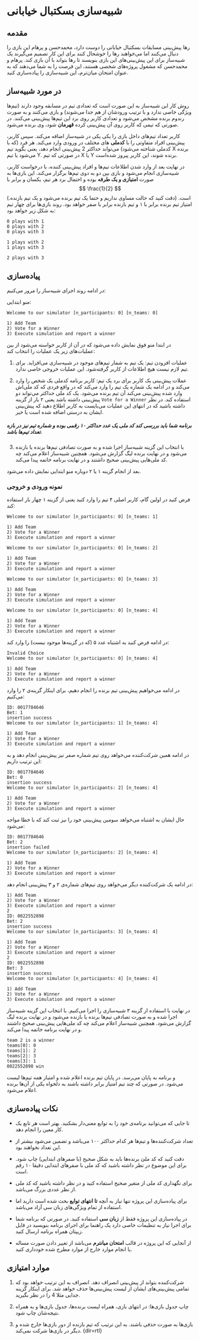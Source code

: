 # شبیه‌سازی بسکتبال خیابانی

## مقدمه

رها پیش‌بینی مسابقات بسکتبال خیابانی را دوست دارد، محمدحسن و پرهام این بازی را دنبال می‌کنند اما می‌خواهند رها را خوشحال کنند برای این کار تصمیم می‌گیرند یک شبیه‌ساز برای این پیش‌بینی‌های این بازی بنویسند تا رها بتواند با آن بازی کند. پرهام و محمدحسن که مشغول پروژه‌های شخصی هستند، این فرصت را به شما می‌دهند که به عنوان امتحان میان‌ترم، این شبیه‌سازی را پیاده‌سازی کنید.

## در مورد شبیه‌ساز

روش کار این شبیه‌ساز به این صورت است که تعدادی تیم در مسابقه وجود دارند (تیم‌ها ویژگی خاصی ندارد و با ترتیب ورودشان از هم جدا می‌شوند)  و بازی می‌کنند و به صورت رندوم برنده مشخص می‌شود و تعدادی کاربر روی برد این تیم‌ها پیش‌بینی می‌کنند. در صورتی که تیمی که کاربر روی آن پیش‌بینی کرده **قهرمان** شود، وی برنده می‌شود.

کاربر تعداد تیم‌های داخل بازی را یکی یکی در شبیه‌ساز اضافه می‌کند. سپس کاربر، پیش‌بینی افراد متفاوتی را با **کدملی** های مختلف در ورودی وارد می‌کند. هر فرد (که با کدملی شناخته می‌شود) می‌تواند حداکثر 2 پیش‌بینی انجام دهد، یعنی بگوید تیم X برنده می‌شود یا تیم Y. در صورتی که تیم X یا Y برنده شوند، این کاربر پیروز شده‌است.

در نهایت بعد از وارد شدن اطلاعات تیم‌ها و  افراد پیش‌بینی کننده، با درخواست کاربر، شبیه‌سازی انجام می‌شود و بازی بین دو به دوی تیم‌ها برگزار می‌کند. این بازی‌ها به صورت **امتیازی و یک طرفه** بوده و احتمال برد هر تیم‌، یکسان و برابر با
$$
\frac{1}{2}
$$
 است. (دقت کنید که حالت مساوی نداریم و حتما یک تیم برنده می‌شود و یک تیم بازنده.) امتیاز تیم برنده برابر با ۱ و تیم بازنده برابر با صفر خواهد بود. روند بازی‌ها برای چهار تیم به شکل زیر خواهد بود:

```
0 plays with 1
0 plays with 2
0 plays with 3

1 plays with 2
1 plays with 3

2 plays with 3
```

## پیاده‌سازی

در ادامه روند اجرای شبیه‌ساز را مرور می‌کنیم:

منو ابتدایی:
```
Welcome to our simulator [n_participants: 0] [n_teams: 0]

1) Add Team
2) Vote for a Winner
3) Execute simulation and report a winner
```

در ابتدا منو فوق نمایش داده می‌شود که در آن از کاربر خواسته می‌شود از بین عملیات‌های زیر یک عملیات را انتخاب کند:

1. عملیات افزودن تیم:  یک تیم به شمار تیم‌های موجود در شبیه‌سازی می‌افزاید. برای تیم لازم نیست هیچ اطلاعات از کاربر گرفته‌شود. این عملیات خروجی خاصی ندارد. 

2. عملات پیش‌بینی یک کاربر برای برد یک تیم: کاربر برنامه کدملی یک شخص را وارد می‌کند و در ادامه یک شماره یک تیم را وارد می‌کند که در واقع فردی که کد ملی‌اش وارد شده پیش‌بینی می‌کند آن تیم برنده می‌شود. یک کد ملی حداکثر می‌تواند دو پیش‌بینی داشته باشد یعنی ۲ بار از گزینه `Vote for a Winner` استفاده کند. در نظر داشته باشید که در انتهای این عملیات می‌بایست به کاربر اطلاع دهید که پیش‌بینی ایشان به درستی اضافه شده است یا خیر.

##### برنامه شما باید بررسی کند کد ملی یک عدد حداکثر ۱۰ رقمی بوده و شماره تیم نیز در بازه تعداد تیم‌ها باشد.

3. با انتخاب این گزینه شبیه‌ساز اجرا شده و به صورت تصادفی تیم‌ها برنده یا بازنده می‌شود و در نهایت برنده لیگ گزارش می‌شود. همچنین شبیه‌ساز اعلام می‌کند چه کد ملی‌هایی پیش‌بینی صحیح داشتند و در نهایت برنامه خاتمه پیدا می‌کند.

بعد از انجام گزینه ۱ یا ۲ دوباره منو ابتدایی نمایش داده می‌شود.

### نمونه ورودی و خروجی

فرض کنید در اولین گام، کاربر اصلی ۴ تیم را وارد کنید یعنی از گزینه ۱ چهار بار  استفاده کند:

```
Welcome to our simulator [n_participants: 0] [n_teams: 1]

1) Add Team
2) Vote for a Winner
3) Execute simulation and report a winner
```

```
Welcome to our simulator [n_participants: 0] [n_teams: 2]

1) Add Team
2) Vote for a Winner
3) Execute simulation and report a winner
```

```
Welcome to our simulator [n_participants: 0] [n_teams: 3]

1) Add Team
2) Vote for a Winner
3) Execute simulation and report a winner
```

```
Welcome to our simulator [n_participants: 0] [n_teams: 4]

1) Add Team
2) Vote for a Winner
3) Execute simulation and report a winner
```

در ادامه فرض کنید به اشتباه عدد ۵ (که در گزینه‌ها موجود نیست) را وارد کند:

```
Invalid Choice
Welcome to our simulator [n_participants: 0] [n_teams: 4]

1) Add Team
2) Vote for a Winner
3) Execute simulation and report a winner
```

در ادامه می‌خواهیم پیش‌بینی تیم برنده را انجام دهیم، برای اینکار گزینه‌ی ۲ را وارد می‌کنیم:

```
ID: 0017784646
Bet: 1
insertion success
Welcome to our simulator [n_participants: 1] [n_teams: 4]

1) Add Team
2) Vote for a Winner
3) Execute simulation and report a winner
```

در ادامه همین شرکت‌کننده می‌خواهد روی تیم شماره صفر نیز پیش‌بینی انجام دهد و به این ترتیب داریم:

```
ID: 0017784646
Bet: 0
insertion success
Welcome to our simulator [n_participants: 2] [n_teams: 4]

1) Add Team
2) Vote for a Winner
3) Execute simulation and report a winner
```

حال ایشان به اشتباه می‌خواهد سومین پیش‌بینی خود را نیز ثبت کند که با خطا مواجه می‌شود:

```
ID: 0017784646
Bet: 2
insertion failed
Welcome to our simulator [n_participants: 2] [n_teams: 4]

1) Add Team
2) Vote for a Winner
3) Execute simulation and report a winner
```

در ادامه یک شرکت‌کننده دیگر می‌خواهد روی تیم‌های شماره‌ی ۲ و ۳ پیش‌بینی انجام دهد:

```
1) Add Team
2) Vote for a Winner
3) Execute simulation and report a winner
2
ID: 0022552898
Bet: 2
insertion success
Welcome to our simulator [n_participants: 3] [n_teams: 4]

1) Add Team
2) Vote for a Winner
3) Execute simulation and report a winner
2
ID: 0022552898
Bet: 3
insertion success
Welcome to our simulator [n_participants: 4] [n_teams: 4]

1) Add Team
2) Vote for a Winner
3) Execute simulation and report a winner
```

در نهایت با استفاده از گزینه ۳ شبیه‌سازی را اجرا می‌کنیم. با انتخاب این گزینه شبیه‌ساز اجرا شده و به صورت تصادفی تیم‌ها برنده یا بازنده می‌شود و در نهایت برنده لیگ گزارش می‌شود. همچنین شبیه‌ساز اعلام می‌کند چه کد ملی‌هایی پیش‌بینی صحیح داشتند و در نهایت برنامه خاتمه پیدا می‌کند.

```
team 2 is a winner
teams[0]: 0
teams[1]: 2
teams[2]: 3
teams[3]: 1
0022552898 win
```

و برنامه به پایان می‌رسد. در پایان تیم برنده اعلام شده و امتیاز همه تیم‌ها لیست می‌شود. در صورتی که چند تیم امتیاز برابر داشته باشند به دلخواه یکی از آن‌ها برنده اعلام می‌شود.

## نکات پیاده‌سازی

- تا جایی که می‌توانید برنامه‌ی خود را به توابع معنی‌دار بشکنید. بهتر است هر تابع یک کار معین را انجام دهد.

- تعداد شرکت‌کننده‌ها و تیم‌ها هر کدام حداکثر ۱۰۰ می‌باشد و تضمین می‌شود بیشتر از این تعداد نخواهند بود.

- دقت کنید که کد ملیَ برنده‌ها باید به شکل صحیح (با صفرهای ابتدایی) چاپ شود. برای این موضوع در نظر داشته باشید که کد ملی با صفرهای ابتدایی دقیقا ۱۰ رقم است.

- برای نگهداری کد ملی از متغیر صحیح استفاده کنید و در نظر داشته باشید که کد ملی از نظر عددی بزرگ می‌باشد.

- برای پیاده‌سازی این پروژه تنها نیاز به آنچه **تا انتهای توابع** بحث شده است دارید اما استفاده از تمام ویژگی‌های زبان سی آزاد می‌باشد.

- در پیاده‌سازی این پروژه فقط از **زبان سی** استفاده کنید. در صورتی که برنامه شما برای اجرا نیاز به تنظیمات خاصی دارد یک راهنما برای اجرای برنامه بنویسید در فایل زیپتان همراه برنامه ارسال کنید.

- از آنجایی که این پروژه در قالب **امتحان میانترم** می‌باشد از تغییر دادن صورت مساله یا انجام موارد خارج از موارد مطرح شده خودداری کنید.

## موارد امتیازی

1. شرکت‌کننده بتواند از پیش‌بینی انصراف دهد. انصراف به این ترتیب خواهد بود که تمامی پیش‌بینی‌های ایشان از لیست پیش‌بینی‌ها حذف خواهد شد. برای اینکار گزینه جدایی مثلا 4 را در نظر بگیرید.

2. چاپ جدول بازی‌ها: در انتهای بازی، همراه لیست برنده‌ها، جدول بازی‌ها و به همراه نتیجه‌شان چاپ شود.

3. بازی‌ها به صورت حذفی باشند. به این ترتیب که تیم بازنده از دور بازی‌ها خارج شده و دیگر در بازی‌ها شرکت نمی‌کند.
  {dir=rtl}

